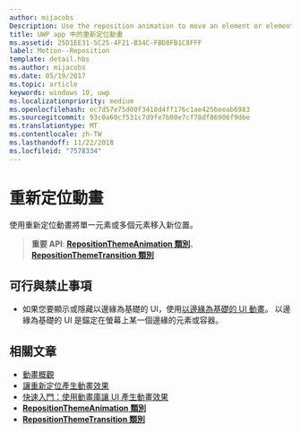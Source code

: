 ```yaml
---
author: mijacobs
Description: Use the reposition animation to move an element or elements into a new position.
title: UWP app 中的重新定位動畫
ms.assetid: 25D1EE31-5C25-4F21-B34C-FBD8FB1C8FFF
label: Motion--Reposition
template: detail.hbs
ms.author: mijacobs
ms.date: 05/19/2017
ms.topic: article
keywords: windows 10, uwp
ms.localizationpriority: medium
ms.openlocfilehash: ec7d57e75d00f3418d4ff176c1ae4256eeab6983
ms.sourcegitcommit: 93c0a60cf531c7d9fe7b00e7cf78df86906f9d6e
ms.translationtype: MT
ms.contentlocale: zh-TW
ms.lasthandoff: 11/22/2018
ms.locfileid: "7578334"
---
```

# <a name="reposition-animations"></a>重新定位動畫



使用重新定位動畫將單一元素或多個元素移入新位置。

> **重要 API**: [**RepositionThemeAnimation 類別**](https://msdn.microsoft.com/library/windows/apps/br210421)、[**RepositionThemeTransition 類別**](https://msdn.microsoft.com/library/windows/apps/br210429)

## <a name="dos-and-donts"></a>可行與禁止事項


-   如果您要顯示或隱藏以邊緣為基礎的 UI，使用[以邊緣為基礎的 UI 動畫](motion-edgebased.md)。 以邊緣為基礎的 UI 是錨定在螢幕上某一個邊緣的元素或容器。


## <a name="related-articles"></a>相關文章

* [動畫概觀](https://msdn.microsoft.com/library/windows/apps/mt187350)
* [讓重新定位產生動畫效果](https://msdn.microsoft.com/library/windows/apps/xaml/jj649434)
* [快速入門：使用動畫庫讓 UI 產生動畫效果](https://msdn.microsoft.com/library/windows/apps/xaml/hh452703)
* [**RepositionThemeAnimation 類別**](https://msdn.microsoft.com/library/windows/apps/br210421)
* [**RepositionThemeTransition 類別**](https://msdn.microsoft.com/library/windows/apps/br210429)


 




